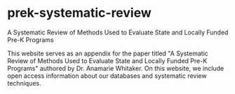 # prek-systematic-review
A Systematic Review of Methods Used to Evaluate State and Locally Funded Pre-K Programs

This website serves as an appendix for the paper titled "A Systematic Review of Methods Used to Evaluate State and Locally Funded Pre-K Programs" authored by Dr. Anamarie Whitaker. On this website, we include open access information about our databases and systematic review techniques. 
